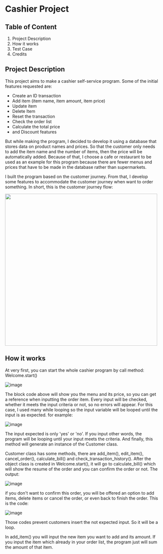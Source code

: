 # Cashier Project

## Table of Content
1. Project Description
2. How it works
3. Test Case
4. Credits

## Project Description
This project aims to make a cashier self-service program. Some of the initial features requested are:
* Create an ID transaction
* Add item (item name, item amount, item price)
* Update item
* Delete Item
* Reset the transaction
* Check the order list
* Calculate the total price
* and Discount features

But while making the program, I decided to develop it using a database that stores data on product names and prices. So that the customer only needs to add the item name and the number of items, then the price will be automatically added. Because of that, I choose a cafe or restaurant to be used as an example for this program because there are fewer menus and prices that have to be made in the database rather than supermarkets.

I built the program based on the customer journey. From that, I develop some features to accommodate the customer journey when want to order something.
In short, this is the customer journey flow:

<img src="https://github.com/dzakiyma/cashier/assets/137891087/040ab8b3-5ddf-458a-be54-acc2cf22e894" width=500>

## How it works
At very first, you can start the whole cashier program by call method: Welcome.start() 

![image](https://github.com/dzakiyma/cashier/assets/137891087/879217ad-bc97-43c7-9176-0eb8b1647093)

The block code above will show you the menu and its price, so you can get a reference when inputting the order item. Every input will be checked, whether it meets the input criteria or not, so no errors will appear. For this case, I used many while looping so the input variable will be looped until the input is as expected.
for example:

![image](https://github.com/dzakiyma/cashier/assets/137891087/f4b6030d-434f-424e-a75c-24a11ddc1881)

The input expected is only 'yes' or 'no'. If you input other words, the program will be looping until your input meets the criteria. And finally, this method will generate an instance of the Customer class. 

Customer class has some methods, there are add_item(), edit_item(), cancel_order(), calculate_bill() and check_transaction_history(). After the object class is created in Welcome.start(), it will go to calculate_bill() which will show the resume of the order and you can confirm the order or not.
The output:

![image](https://github.com/dzakiyma/cashier/assets/137891087/43b4183d-486c-46e3-a55f-75096e8f3ccc)

if you don't want to confirm this order, you will be offered an option to add items, delete items or cancel the order, or even back to finish the order. This is the code:

![image](https://github.com/dzakiyma/cashier/assets/137891087/003f1c5c-03e7-40cc-88f8-92ae89ddfc6c)

Those codes prevent customers insert the not expected input. So it will be a loop.

In add_item() you will input the new item you want to add and its amount. If you input the item which already in your order list, the program just will sum the amount of that item.







